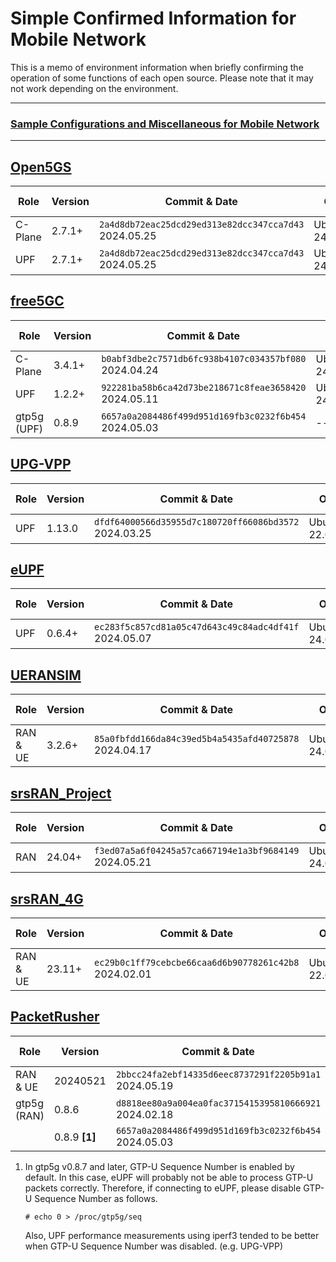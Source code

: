 # Simple Confirmed Information for Mobile Network

This is a memo of environment information when briefly confirming the operation of some functions of each open source. Please note that it may not work depending on the environment.

---

### [Sample Configurations and Miscellaneous for Mobile Network](https://github.com/s5uishida/sample_config_misc_for_mobile_network)

---

## [Open5GS](https://github.com/open5gs/open5gs)

| Role | Version | Commit & Date | OS | CPU<br>(Min) | Mem<br>(Min) | HDD<br>(Min) |
| --- | --- | --- | --- | --- | --- | --- |
| C-Plane | 2.7.1+ | `2a4d8db72eac25dcd29ed313e82dcc347cca7d43`<br>2024.05.25 | Ubuntu<br>24.04 | 1 | 2GB | 20GB |
| UPF | 2.7.1+ | `2a4d8db72eac25dcd29ed313e82dcc347cca7d43`<br>2024.05.25 | Ubuntu<br>24.04 | 1 | 1GB | 20GB |

## [free5GC](https://github.com/free5gc/free5gc)

| Role | Version | Commit & Date | OS | CPU<br>(Min) | Mem<br>(Min) | HDD<br>(Min) |
| --- | --- | --- | --- | --- | --- | --- |
| C-Plane | 3.4.1+ | `b0abf3dbe2c7571db6fc938b4107c034357bf080`<br>2024.04.24 | Ubuntu<br>24.04 | 1 | 2GB | 20GB |
| UPF | 1.2.2+ | `922281ba58b6ca42d73be218671c8feae3658420`<br>2024.05.11 | Ubuntu<br>24.04 | 1 | 1GB | 20GB |
| gtp5g<br>(UPF) | 0.8.9 | `6657a0a2084486f499d951d169fb3c0232f6b454`<br>2024.05.03 | -- | -- | -- | -- |

## [UPG-VPP](https://github.com/travelping/upg-vpp)

| Role | Version | Commit & Date | OS | CPU<br>(Min) | Mem<br>(Min) | HDD<br>(Min) |
| --- | --- | --- | --- | --- | --- | --- |
| UPF | 1.13.0 | `dfdf64000566d35955d7c180720ff66086bd3572`<br>2024.03.25 | Ubuntu<br>22.04 | 2 | 8GB | 20GB |

## [eUPF](https://github.com/edgecomllc/eupf)

| Role | Version | Commit & Date | OS | CPU<br>(Min) | Mem<br>(Min) | HDD<br>(Min) |
| --- | --- | --- | --- | --- | --- | --- |
| UPF | 0.6.4+ | `ec283f5c857cd81a05c47d643c49c84adc4df41f`<br>2024.05.07 | Ubuntu<br>24.04 | 1 | 2GB | 20GB |

## [UERANSIM](https://github.com/aligungr/UERANSIM)

| Role | Version | Commit & Date | OS | CPU<br>(Min) | Mem<br>(Min) | HDD<br>(Min) |
| --- | --- | --- | --- | --- | --- | --- |
| RAN & UE | 3.2.6+ | `85a0fbfdd166da84c39ed5b4a5435afd40725878`<br>2024.04.17 | Ubuntu<br>24.04 | 1 | 1GB | 10GB |

## [srsRAN_Project](https://github.com/srsran/srsRAN_Project)

| Role | Version | Commit & Date | OS | CPU<br>(Min) | Mem<br>(Min) | HDD<br>(Min) |
| --- | --- | --- | --- | --- | --- | --- |
| RAN | 24.04+ | `f3ed07a5a6f04245a57ca667194e1a3bf9684149`<br>2024.05.21 | Ubuntu<br>24.04 | 2 | 4GB | 20GB |

## [srsRAN_4G](https://github.com/srsran/srsRAN_4G)

| Role | Version | Commit & Date | OS | CPU<br>(Min) | Mem<br>(Min) | HDD<br>(Min) |
| --- | --- | --- | --- | --- | --- | --- |
| RAN & UE | 23.11+ | `ec29b0c1ff79cebcbe66caa6d6b90778261c42b8`<br>2024.02.01 | Ubuntu<br>22.04 | 1 | 2GB | 20GB |

## [PacketRusher](https://github.com/HewlettPackard/PacketRusher)

| Role | Version | Commit & Date | OS | CPU<br>(Min) | Mem<br>(Min) | HDD<br>(Min) |
| --- | --- | --- | --- | --- | --- | --- |
| RAN & UE | 20240521 | `2bbcc24fa2ebf14335d6eec8737291f2205b91a1`<br>2024.05.19 | Ubuntu<br>24.04 | 1 | 1GB | 10GB |
| gtp5g<br>(RAN) | 0.8.6 | `d8818ee80a9a004ea0fac3715415395810666921`<br>2024.02.18 | -- | -- | -- | -- |
|| 0.8.9 **[1]** | `6657a0a2084486f499d951d169fb3c0232f6b454`<br>2024.05.03 | -- | -- | -- | -- |

1. In gtp5g v0.8.7 and later, GTP-U Sequence Number is enabled by default. In this case, eUPF will probably not be able to process GTP-U packets correctly. Therefore, if connecting to eUPF, please disable GTP-U Sequence Number as follows.
   
   ```
   # echo 0 > /proc/gtp5g/seq
   ```
   Also, UPF performance measurements using iperf3 tended to be better when GTP-U Sequence Number was disabled. (e.g. UPG-VPP)
